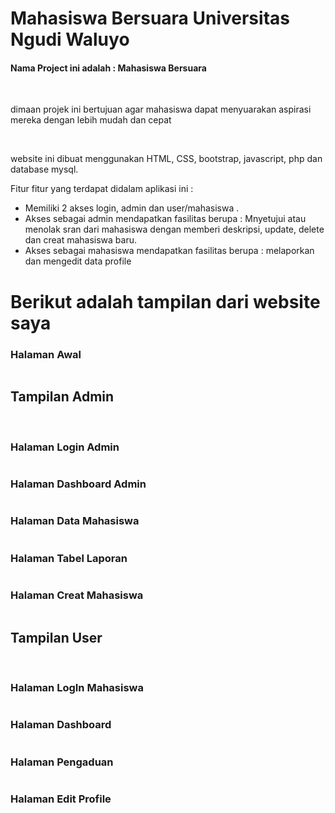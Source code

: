 # Mahasiswa Bersuara Universitas Ngudi Waluyo
<h4>Nama Project ini adalah : Mahasiswa Bersuara</h4>
</br>
<img src="assets/img/logoku.png" alt="">
</br>

<p>dimaan projek ini bertujuan agar mahasiswa dapat menyuarakan aspirasi mereka dengan lebih mudah dan cepat</p>
</br>
<p>website ini dibuat menggunakan HTML, CSS,  bootstrap, javascript, php dan database mysql.</p>

Fitur fitur yang terdapat didalam aplikasi ini : 
<ul>
<li>Memiliki 2 akses login, admin dan user/mahasiswa .</li>
<li>Akses sebagai admin mendapatkan fasilitas berupa : Mnyetujui atau menolak sran dari mahasiswa dengan memberi deskripsi, update, delete dan creat mahasiswa baru.</li>
<li>Akses sebagai mahasiswa mendapatkan fasilitas berupa : melaporkan dan mengedit data profile</li>
</ul>

# Berikut adalah tampilan dari website saya

<h3>Halaman Awal</h3>
<img src="assets/img/1.png" alt="">
</br>
<h2>Tampilan Admin</h2>
</br>
<h3>Halaman Login Admin</h3>
<img src="assets/img/2.png" alt="">
</br>
<h3>Halaman Dashboard Admin</h3>
<img src="assets/img/3.png" alt="">
</br>
<h3>Halaman Data Mahasiswa</h3>
<img src="assets/img/4.png" alt="">
</br>
<h3>Halaman Tabel Laporan</h3>
<img src="assets/img/5.png" alt="">
</br>
<h3>Halaman Creat Mahasiswa</h3>
<img src="assets/img/6.png" alt="">
</br>
<h2>Tampilan User</h2>
</br>
<h3>Halaman LogIn Mahasiswa</h3>
<img src="assets/img/7.png" alt="">
</br>
<h3>Halaman Dashboard</h3>
<img src="assets/img/8.png" alt="">
</br>
<h3>Halaman Pengaduan</h3>
<img src="assets/img/9.png" alt="">
</br>
<h3>Halaman Edit Profile</h3>
<img src="assets/img/10.png" alt="">


